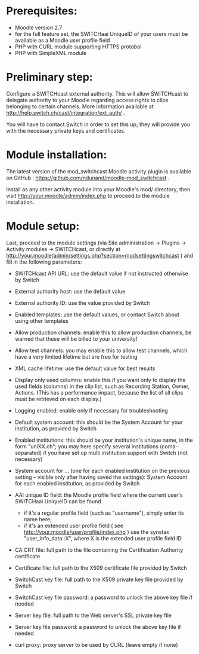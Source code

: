 
# Prerequisites:

 - Moodle version 2.7
 - for the full feature set, the SWITCHaai UniqueID of your users must be available as a Moodle user profile field
 - PHP with CURL module supporting HTTPS protobol
 - PHP with SimpleXML module


# Preliminary step:

Configure a SWITCHcast external authority. This will allow SWITCHcast to delegate authority to your Moodle regarding access rights to clips belonging to certain channels. More information available at http://help.switch.ch/cast/integration/ext_auth/ .

You will have to contact Switch in order to set this up; they will provide you with the necessary private keys and certificates.


# Module installation:

The latest version of the mod_switchcast Moodle activity plugin is available on GitHub : https://github.com/ndunand/moodle-mod_switchcast .

Install as any other activity module into your Moodle's mod/ directory, then visit http://your.moodle/admin/index.php to proceed to the module installation.


# Module setup:

Last, proceed to the module settings (via Site administration -> Plugins -> Activity modules -> SWITCHcast, or directly at http://your.moodle/admin/settings.php?section=modsettingswitchcast ) and fill in the following parameters:

 - SWITCHcast API URL: use the default value if not instructed otherwise by Switch

 - External authority host: use the default value

 - External authority ID: use the value provided by Switch

 - Enabled templates: use the default values, or contact Switch about using other templates

 - Allow production channels: enable this to allow production channels, be warned that these will be billed to your university!

 - Allow test channels: you may enable this to allow test channels, which have a very limited lifetime but are free for testing

 - XML cache lifetime: use the default value for best results

 - Display only used columns: enable this if you want only to display the used fields (columns) in the clip list, such as Recording Station, Owner, Actions. (This has a performance impact, because the list of all clips must be retrieved on each display.)

 - Logging enabled: enable only if necessary for troubleshooting

 - Default system account: this should be the System Account for your institution, as provided by Switch

 - Enabled institutions: this should be your institution's unique name, in the form "uniXX.ch"; you may here specify several institutions (coma-separated) if you have set up multi institution support with Switch (not necessary)

 - System account for ... (one for each enabled institution on the previous setting – visible only after having saved the settings): System Account for each enabled institution, as provided by Switch

 - AAI unique ID field: the Moodle profile field where the current user's SWITCHaai UniqueID can be found
   - if it's a regular profile field (such as "username"), simply enter its name here;
   - if it's an extended user profile field ( see http://your.moodle/user/profile/index.php ) use the synstax "user_info_data::X", where X is the extended user profile field ID

 - CA CRT file: full path to the file containing the Certification Authority certificate

 - Certificate file: full path to the X509 certificate file provided by Switch

 - SwitchCast key file: full path to the X509 private key file provided by Switch

 - SwitchCast key file password: a password to unlock the above key file if needed

 - Server key file: full path to the Web server's SSL private key file

 - Server key file password: a password to unlock the above key file if needed

 - curl proxy: proxy server to be used by CURL (leave empty if none)

